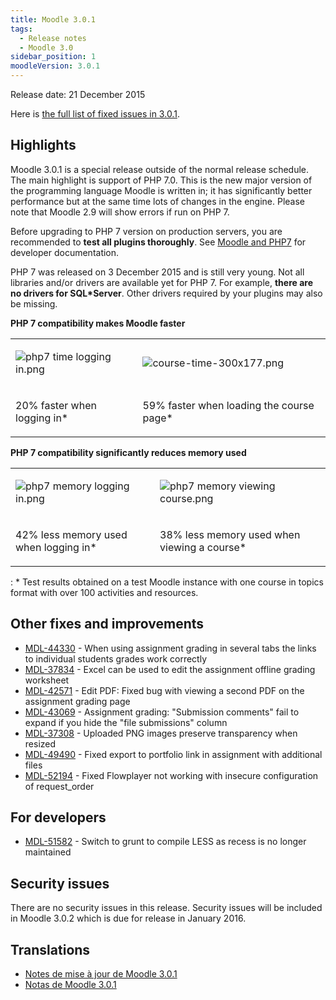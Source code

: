 ```yaml
---
title: Moodle 3.0.1
tags:
  - Release notes
  - Moodle 3.0
sidebar_position: 1
moodleVersion: 3.0.1
---
```

Release date: 21 December 2015

Here is [the full list of fixed issues in 3.0.1](https://tracker.moodle.org/secure/IssueNavigator!executeAdvanced.jspa?jqlQuery=project+%3D+mdl+AND+resolution+%3D+fixed+AND+fixVersion+in+%28%223.0.1%22%29+ORDER+BY+priority+DESC&runQuery=true&clear=true).

## Highlights

Moodle 3.0.1 is a special release outside of the normal release schedule. The main highlight is support of PHP 7.0. This is the new major version of the programming language Moodle is written in; it has significantly better performance but at the same time lots of changes in the engine. Please note that Moodle 2.9 will show errors if run on PHP 7.

Before upgrading to PHP 7 version on production servers, you are recommended to **test all plugins thoroughly**. See [Moodle and PHP7](https://docs.moodle.org/dev/Moodle_and_PHP7) for developer documentation.

PHP 7 was released on 3 December 2015 and is still very young. Not all libraries and/or drivers are available yet for PHP 7. For example, **there are no drivers for SQL*Server**. Other drivers required by your plugins may also be missing.

**PHP 7 compatibility makes Moodle faster**

<!-- Github Flavoured Markdown does not support tables without headers.
  We must use an HTML table here.
  Please note that Spacing in this table is important.
  Markdown must have empty newlines between it and HTML markup.
-->
<table><tbody>
<tr><td>

![php7 time logging in.png](./_3.0.1/php7_time_logging_in.png)

</td><td>

![course-time-300x177.png](./_3.0.1/course-time-300x177.png)

</td></tr>
<tr><td>

20% faster when logging in*

</td><td>

59% faster when loading the course page*

</td></tr>
</tbody></table>

**PHP 7 compatibility significantly reduces memory used**

<!-- Github Flavoured Markdown does not support tables without headers.
  We must use an HTML table here.
  Please note that Spacing in this table is important.
  Markdown must have empty newlines between it and HTML markup.
-->
<table><tbody>
<tr><td>

![php7 memory logging in.png](./_3.0.1/php7_memory_logging_in.png)

</td><td>

![php7 memory viewing course.png](./_3.0.1/php7_memory_viewing_course.png)

</td></tr>
<tr><td>

42% less memory used when logging in*

</td><td>

38% less memory used when viewing a course*

</td></tr>
</tbody></table>

: * Test results obtained on a test Moodle instance with one course in topics format with over 100 activities and resources.

## Other fixes and improvements

- [MDL-44330](https://tracker.moodle.org/browse/MDL-44330) - When using assignment grading in several tabs the links to individual students grades work correctly
- [MDL-37834](https://tracker.moodle.org/browse/MDL-37834) - Excel can be used to edit the assignment offline grading worksheet
- [MDL-42571](https://tracker.moodle.org/browse/MDL-42571) - Edit PDF: Fixed bug with viewing a second PDF on the assignment grading page
- [MDL-43069](https://tracker.moodle.org/browse/MDL-43069) - Assignment grading: "Submission comments" fail to expand if you hide the "file submissions" column
- [MDL-37308](https://tracker.moodle.org/browse/MDL-37308) - Uploaded PNG images preserve transparency when resized
- [MDL-49490](https://tracker.moodle.org/browse/MDL-49490) - Fixed export to portfolio link in assignment with additional files
- [MDL-52194](https://tracker.moodle.org/browse/MDL-52194) - Fixed Flowplayer not working with insecure configuration of request_order

## For developers

- [MDL-51582](https://tracker.moodle.org/browse/MDL-51582) - Switch to grunt to compile LESS as recess is no longer maintained

## Security issues

There are no security issues in this release. Security issues will be included in Moodle 3.0.2 which is due for release in January 2016.

## Translations

- [Notes de mise à jour de Moodle 3.0.1](https://docs.moodle.org/fr/Notes_de_mise_à_jour_de_Moodle_3.0.1)
- [Notas de Moodle 3.0.1](https://docs.moodle.org/es/Notas_de_Moodle_3.0.1)
